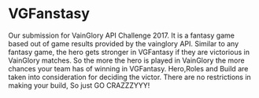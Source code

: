 # VGFanstasy
Our submission for VainGlory API Challenge 2017.
It is a fantasy game based out of game results provided by the vainglory API. 
Similar to any fantasy game, the hero gets stronger in VGFantasy if they are victorious in VainGlory matches.
So the more the hero is played in VainGlory the more chances your team has of winning in VGFantasy.
Hero,Roles and Build are taken into consideration for deciding the victor.
There are no restrictions in making your build, So just GO CRAZZZYYY!

